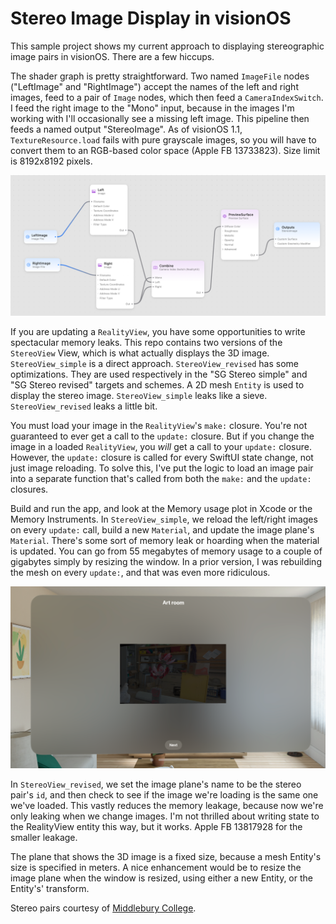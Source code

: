 #  Stereo Image Display in visionOS

This sample project shows my current approach to displaying stereographic image pairs in visionOS. There are a few hiccups.

The shader graph is pretty straightforward. Two named `ImageFile` nodes ("LeftImage" and "RightImage") accept the names of the left and right images, feed to a pair of `Image` nodes, which then feed a `CameraIndexSwitch`. I feed the right image to the "Mono" input, because in the images I'm working with I'll occasionally see a missing left image. This pipeline then feeds a named output "StereoImage". As of visionOS 1.1, `TextureResource.load` fails with pure grayscale images, so you will have to convert them to an RGB-based color space (Apple FB 13733823). Size limit is 8192x8192 pixels.

![Shadergraph](shadergraph.png)

If you are updating a `RealityView`, you have some opportunities to write spectacular memory leaks. This repo contains two versions of the `StereoView` View, which is what actually displays the 3D image. `StereoView_simple` is a direct approach. `StereoView_revised` has some optimizations. They are used respectively in the "SG Stereo simple" and "SG Stereo revised" targets and schemes. A 2D mesh `Entity` is used to display the stereo image. `StereoView_simple` leaks like a sieve. `StereoView_revised` leaks a little bit.

You must load your image in the `RealityView`'s `make:` closure. You're not guaranteed to ever get a call to the `update:` closure. But if you change the image in a loaded `RealityView`, you _will_ get a call to your `update:` closure. However, the `update:` closure is called for every SwiftUI state change, not just image reloading. To solve this, I've put the logic to load an image pair into a separate function that's called from both the `make:` and the `update:` closures.

Build and run the app, and look at the Memory usage plot in Xcode or the Memory Instruments. In `StereoView_simple`, we reload the left/right images on every `update:` call, build a new `Material`, and update the image plane's `Material`. There's some sort of memory leak or hoarding when the material is updated. You can go from 55 megabytes of memory usage to a couple of gigabytes simply by resizing the window. In a prior version, I was rebuilding the mesh on every `update:`, and that was even more ridiculous.

![Screenshot](screenshot.png)

In `StereoView_revised`, we set the image plane's name to be the stereo pair's `id`, and then check to see if the image we're loading is the same one we've loaded. This vastly reduces the memory leakage, because now we're only leaking when we change images. I'm not thrilled about writing state to the RealityView entity this way, but it works. Apple FB 13817928 for the smaller leakage.

The plane that shows the 3D image is a fixed size, because a mesh Entity's size is specified in meters. A nice enhancement would be to resize the image plane when the window is resized, using either a new Entity, or the Entity's' transform.

Stereo pairs courtesy of [Middlebury College](https://vision.middlebury.edu/stereo/data/scenes2021/).
